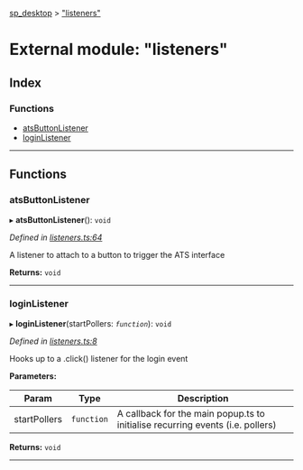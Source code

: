 [sp_desktop](../README.md) > ["listeners"](../modules/_listeners_.md)

# External module: "listeners"

## Index

### Functions

* [atsButtonListener](_listeners_.md#atsbuttonlistener)
* [loginListener](_listeners_.md#loginlistener)

---

## Functions

<a id="atsbuttonlistener"></a>

###  atsButtonListener

▸ **atsButtonListener**(): `void`

*Defined in [listeners.ts:64](https://github.com/sammy0025/SP_Desktop/blob/e05e746/src/listeners.ts#L64)*

A listener to attach to a button to trigger the ATS interface

**Returns:** `void`

___
<a id="loginlistener"></a>

###  loginListener

▸ **loginListener**(startPollers: *`function`*): `void`

*Defined in [listeners.ts:8](https://github.com/sammy0025/SP_Desktop/blob/e05e746/src/listeners.ts#L8)*

Hooks up to a .click() listener for the login event

**Parameters:**

| Param | Type | Description |
| ------ | ------ | ------ |
| startPollers | `function` |  A callback for the main popup.ts to initialise recurring events (i.e. pollers) |

**Returns:** `void`

___

